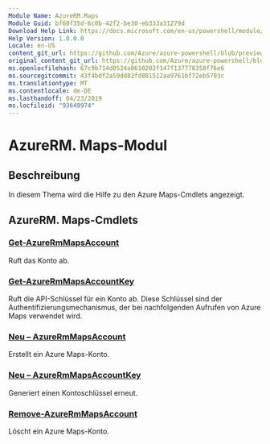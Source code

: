 ```yaml
---
Module Name: AzureRM.Maps
Module Guid: bf60f35d-6c0b-42f2-be30-eb333a31279d
Download Help Link: https://docs.microsoft.com/en-us/powershell/module/azurerm.maps
Help Version: 1.0.0.0
Locale: en-US
content_git_url: https://github.com/Azure/azure-powershell/blob/preview/src/ResourceManager/Maps/Commands.Maps/help/AzureRM.Maps.md
original_content_git_url: https://github.com/Azure/azure-powershell/blob/preview/src/ResourceManager/Maps/Commands.Maps/help/AzureRM.Maps.md
ms.openlocfilehash: 67c9b714d0524a0610202f147f137778358f76e6
ms.sourcegitcommit: 43f4bdf2a59dd82fd881512aa9761bf72eb5703c
ms.translationtype: MT
ms.contentlocale: de-DE
ms.lasthandoff: 04/23/2019
ms.locfileid: "93649974"
---
```

# AzureRM. Maps-Modul
## Beschreibung
In diesem Thema wird die Hilfe zu den Azure Maps-Cmdlets angezeigt.

## AzureRM. Maps-Cmdlets
### [Get-AzureRmMapsAccount](Get-AzureRmMapsAccount.md)
Ruft das Konto ab.

### [Get-AzureRmMapsAccountKey](Get-AzureRmMapsAccountKey.md)
Ruft die API-Schlüssel für ein Konto ab.
Diese Schlüssel sind der Authentifizierungsmechanismus, der bei nachfolgenden Aufrufen von Azure Maps verwendet wird.

### [Neu – AzureRmMapsAccount](New-AzureRmMapsAccount.md)
Erstellt ein Azure Maps-Konto.

### [Neu – AzureRmMapsAccountKey](New-AzureRmMapsAccountKey.md)
Generiert einen Kontoschlüssel erneut.

### [Remove-AzureRmMapsAccount](Remove-AzureRmMapsAccount.md)
Löscht ein Azure Maps-Konto.

